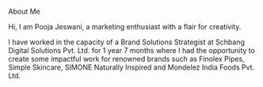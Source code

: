About Me

Hi, I am Pooja Jeswani, a marketing enthusiast with a flair for creativity.

I have worked in the capacity of a Brand Solutions Strategist at Schbang Digital Solutions Pvt. Ltd. for 1 year 7 months where I had the opportunity to create some impactful work for renowned brands such as Finolex Pipes, Simple Skincare, SIMONE Naturally Inspired and Mondelez India Foods Pvt. Ltd. 

<!---
poojajeswani/poojajeswani is a ✨ special ✨ repository because its `README.md` (this file) appears on your GitHub profile.
You can click the Preview link to take a look at your changes.
--->
